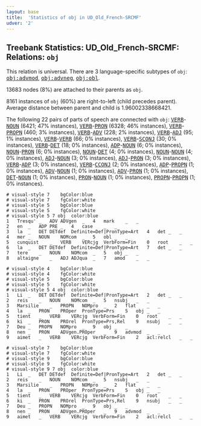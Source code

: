 ```yaml
---
layout: base
title:  'Statistics of obj in UD_Old_French-SRCMF'
udver: '2'
---
```


## Treebank Statistics: UD_Old_French-SRCMF: Relations: `obj`

This relation is universal.
There are 3 language-specific subtypes of `obj`: <tt><a href="fro_srcmf-dep-obj-advmod.html">obj:advmod</a></tt>, <tt><a href="fro_srcmf-dep-obj-advneg.html">obj:advneg</a></tt>, <tt><a href="fro_srcmf-dep-obj-obl.html">obj:obl</a></tt>.

13683 nodes (8%) are attached to their parents as `obj`.

8161 instances of `obj` (60%) are right-to-left (child precedes parent).
Average distance between parent and child is 1.96002338668421.

The following 22 pairs of parts of speech are connected with `obj`: <tt><a href="fro_srcmf-pos-VERB.html">VERB</a></tt>-<tt><a href="fro_srcmf-pos-NOUN.html">NOUN</a></tt> (6421; 47% instances), <tt><a href="fro_srcmf-pos-VERB.html">VERB</a></tt>-<tt><a href="fro_srcmf-pos-PRON.html">PRON</a></tt> (6328; 46% instances), <tt><a href="fro_srcmf-pos-VERB.html">VERB</a></tt>-<tt><a href="fro_srcmf-pos-PROPN.html">PROPN</a></tt> (460; 3% instances), <tt><a href="fro_srcmf-pos-VERB.html">VERB</a></tt>-<tt><a href="fro_srcmf-pos-ADV.html">ADV</a></tt> (228; 2% instances), <tt><a href="fro_srcmf-pos-VERB.html">VERB</a></tt>-<tt><a href="fro_srcmf-pos-ADJ.html">ADJ</a></tt> (95; 1% instances), <tt><a href="fro_srcmf-pos-VERB.html">VERB</a></tt>-<tt><a href="fro_srcmf-pos-VERB.html">VERB</a></tt> (66; 0% instances), <tt><a href="fro_srcmf-pos-VERB.html">VERB</a></tt>-<tt><a href="fro_srcmf-pos-SCONJ.html">SCONJ</a></tt> (30; 0% instances), <tt><a href="fro_srcmf-pos-VERB.html">VERB</a></tt>-<tt><a href="fro_srcmf-pos-DET.html">DET</a></tt> (18; 0% instances), <tt><a href="fro_srcmf-pos-ADP.html">ADP</a></tt>-<tt><a href="fro_srcmf-pos-NOUN.html">NOUN</a></tt> (6; 0% instances), <tt><a href="fro_srcmf-pos-NOUN.html">NOUN</a></tt>-<tt><a href="fro_srcmf-pos-PRON.html">PRON</a></tt> (6; 0% instances), <tt><a href="fro_srcmf-pos-NOUN.html">NOUN</a></tt>-<tt><a href="fro_srcmf-pos-DET.html">DET</a></tt> (4; 0% instances), <tt><a href="fro_srcmf-pos-NOUN.html">NOUN</a></tt>-<tt><a href="fro_srcmf-pos-NOUN.html">NOUN</a></tt> (4; 0% instances), <tt><a href="fro_srcmf-pos-ADJ.html">ADJ</a></tt>-<tt><a href="fro_srcmf-pos-NOUN.html">NOUN</a></tt> (3; 0% instances), <tt><a href="fro_srcmf-pos-ADJ.html">ADJ</a></tt>-<tt><a href="fro_srcmf-pos-PRON.html">PRON</a></tt> (3; 0% instances), <tt><a href="fro_srcmf-pos-VERB.html">VERB</a></tt>-<tt><a href="fro_srcmf-pos-ADP.html">ADP</a></tt> (3; 0% instances), <tt><a href="fro_srcmf-pos-VERB.html">VERB</a></tt>-<tt><a href="fro_srcmf-pos-CCONJ.html">CCONJ</a></tt> (2; 0% instances), <tt><a href="fro_srcmf-pos-ADP.html">ADP</a></tt>-<tt><a href="fro_srcmf-pos-PROPN.html">PROPN</a></tt> (1; 0% instances), <tt><a href="fro_srcmf-pos-ADV.html">ADV</a></tt>-<tt><a href="fro_srcmf-pos-NOUN.html">NOUN</a></tt> (1; 0% instances), <tt><a href="fro_srcmf-pos-ADV.html">ADV</a></tt>-<tt><a href="fro_srcmf-pos-PRON.html">PRON</a></tt> (1; 0% instances), <tt><a href="fro_srcmf-pos-DET.html">DET</a></tt>-<tt><a href="fro_srcmf-pos-NOUN.html">NOUN</a></tt> (1; 0% instances), <tt><a href="fro_srcmf-pos-PRON.html">PRON</a></tt>-<tt><a href="fro_srcmf-pos-NOUN.html">NOUN</a></tt> (1; 0% instances), <tt><a href="fro_srcmf-pos-PROPN.html">PROPN</a></tt>-<tt><a href="fro_srcmf-pos-PROPN.html">PROPN</a></tt> (1; 0% instances).


~~~ conllu
# visual-style 7	bgColor:blue
# visual-style 7	fgColor:white
# visual-style 5	bgColor:blue
# visual-style 5	fgColor:white
# visual-style 5 7 obj	color:blue
1	Tresqu'	_	ADV	ADVgen	_	4	mark	_	_
2	en	_	ADP	PRE	_	4	case	_	_
3	la	_	DET	DETdef	Definite=Def|PronType=Art	4	det	_	_
4	mer	_	NOUN	NOMcom	_	5	obl	_	_
5	cunquist	_	VERB	VERcjg	VerbForm=Fin	0	root	_	_
6	la	_	DET	DETdef	Definite=Def|PronType=Art	7	det	_	_
7	tere	_	NOUN	NOMcom	_	5	obj	_	_
8	altaigne	_	ADJ	ADJqua	_	7	amod	_	_

~~~


~~~ conllu
# visual-style 4	bgColor:blue
# visual-style 4	fgColor:white
# visual-style 5	bgColor:blue
# visual-style 5	fgColor:white
# visual-style 5 4 obj	color:blue
1	Li	_	DET	DETdef	Definite=Def|PronType=Art	2	det	_	_
2	reis	_	NOUN	NOMcom	_	5	nsubj	_	_
3	Marsilie	_	PROPN	NOMpro	_	2	flat	_	_
4	la	_	PRON	PROper	PronType=Prs	5	obj	_	_
5	tient	_	VERB	VERcjg	VerbForm=Fin	0	root	_	_
6	ki	_	PRON	PROrel	PronType=Prs,Rel	9	nsubj	_	_
7	Deu	_	PROPN	NOMpro	_	9	obj	_	_
8	nen	_	PRON	ADVgen.PROper	_	9	advmod	_	_
9	aimet	_	VERB	VERcjg	VerbForm=Fin	2	acl:relcl	_	_

~~~


~~~ conllu
# visual-style 7	bgColor:blue
# visual-style 7	fgColor:white
# visual-style 9	bgColor:blue
# visual-style 9	fgColor:white
# visual-style 9 7 obj	color:blue
1	Li	_	DET	DETdef	Definite=Def|PronType=Art	2	det	_	_
2	reis	_	NOUN	NOMcom	_	5	nsubj	_	_
3	Marsilie	_	PROPN	NOMpro	_	2	flat	_	_
4	la	_	PRON	PROper	PronType=Prs	5	obj	_	_
5	tient	_	VERB	VERcjg	VerbForm=Fin	0	root	_	_
6	ki	_	PRON	PROrel	PronType=Prs,Rel	9	nsubj	_	_
7	Deu	_	PROPN	NOMpro	_	9	obj	_	_
8	nen	_	PRON	ADVgen.PROper	_	9	advmod	_	_
9	aimet	_	VERB	VERcjg	VerbForm=Fin	2	acl:relcl	_	_

~~~


